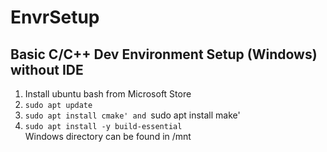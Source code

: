 # EnvrSetup

## Basic C/C++ Dev Environment Setup (Windows) without IDE
1. Install ubuntu bash from Microsoft Store
2. `sudo apt update`
3. `sudo apt install cmake' and `sudo apt install make'
4. `sudo apt install -y build-essential`  
Windows directory can be found in /mnt

